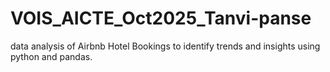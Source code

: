 # VOIS_AICTE_Oct2025_Tanvi-panse
 data analysis of Airbnb Hotel Bookings to identify trends and insights using python and pandas.
